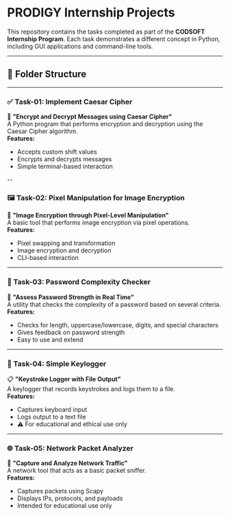 # PRODIGY Internship Projects

This repository contains the tasks completed as part of the **CODSOFT Internship Program**. Each task demonstrates a different concept in Python, including GUI applications and command-line tools.

---
## 📁 Folder Structure
---
### ✅ Task-01: Implement Caesar Cipher  
🔐 **"Encrypt and Decrypt Messages using Caesar Cipher"**  
A Python program that performs encryption and decryption using the Caesar Cipher algorithm.  
**Features:**  
- Accepts custom shift values  
- Encrypts and decrypts messages  
- Simple terminal-based interaction  

--

### 🖼️ Task-02: Pixel Manipulation for Image Encryption  
🧮 **"Image Encryption through Pixel-Level Manipulation"**  
A basic tool that performs image encryption via pixel operations.  
**Features:**  
- Pixel swapping and transformation  
- Image encryption and decryption  
- CLI-based interaction  

---

### 🔐 Task-03: Password Complexity Checker  
🧠 **"Assess Password Strength in Real Time"**  
A utility that checks the complexity of a password based on several criteria.  
**Features:**  
- Checks for length, uppercase/lowercase, digits, and special characters  
- Gives feedback on password strength  
- Easy to use and extend  

---

### 🎯 Task-04: Simple Keylogger  
📋 **"Keystroke Logger with File Output"**  
A keylogger that records keystrokes and logs them to a file.  
**Features:**  
- Captures keyboard input  
- Logs output to a text file  
- ⚠️ For educational and ethical use only  

---

### 🌐 Task-05: Network Packet Analyzer  
📡 **"Capture and Analyze Network Traffic"**  
A network tool that acts as a basic packet sniffer.  
**Features:**  
- Captures packets using Scapy  
- Displays IPs, protocols, and payloads  
- Intended for educational use only  
